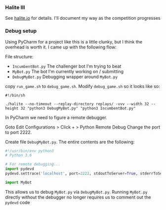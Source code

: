 ### Halite III

See [halite.io](http://halite.io/) for details. I'll document my way as the competition progresses

### Debug setup
Using PyCharm for a project like this is a little clunky, but I think
the overhead is worth it. I came up with the following flow:

File structure:
- `IncumbentBot.py` The challenger bot I'm trying to beat
- `MyBot.py` The bot I'm currently working on / submitting
- `DebugMyBot.py` Debugging wrapper around `MyBot.py`

copy `run_game.sh` to `debug_game.sh`. Modify `debug_game.sh` so it
looks like so:
```
#!/bin/sh

./halite --no-timeout --replay-directory replays/ -vvv --width 32 --height 32 "python3 DebugMyBot.py" "python3 IncumbentBot.py"
```

In PyCharm we need to figure a remote debugger.

Goto Edit Configurations > Click + > Python Remote Debug
Change the port to port 2222.

Create file `DebugMyBot.py`. The entire contents are the following:
```.py
#!/usr/bin/env python3
# Python 3.6

# For remote debugging...
import pydevd
pydevd.settrace('localhost', port=2222, stdoutToServer=True, stderrToServer=True)

import MyBot
```

This allows us to debug `MyBot.py` via `DebugMyBot.py`. Running `MyBot.py` directly without the debugger no
longer requires us to comment out the `pydevd` code
